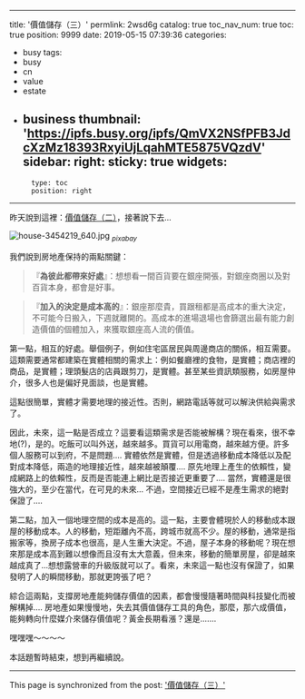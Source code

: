 
---
title: '價值儲存（三）'
permlink: 2wsd6g
catalog: true
toc_nav_num: true
toc: true
position: 9999
date: 2019-05-15 07:39:36
categories:
- busy
tags:
- busy
- cn
- value
- estate
- business
thumbnail: 'https://ipfs.busy.org/ipfs/QmVX2NSfPFB3JdcXzMz18393RxyiUjLqahMTE5875VQzdV'
sidebar:
    right:
        sticky: true
widgets:
    -
        type: toc
        position: right
---


昨天說到這裡：[價值儲存（二）](https://steemit.com/cn/@deanliu/6285as)，接著說下去...

![house-3454219_640.jpg](https://ipfs.busy.org/ipfs/QmVX2NSfPFB3JdcXzMz18393RxyiUjLqahMTE5875VQzdV)
<sub>*pixabay*<sub>

我們說到房地產保持的兩點關鍵：

>『**為彼此都帶來好處**』：想想看一間百貨要在銀座開張，對銀座商圈以及對百貨本身，都會是好事。

>『**加入的決定是成本高的**』：銀座那麼貴，買跟租都是高成本的重大決定，不可能今日搬入，下週就離開的。高成本的進場退場也會篩選出最有能力創造價值的個體加入，來獲取銀座高人流的價值。

第一點，相互的好處。舉個例子，例如住宅區居民與周邊商店的關係，相互需要。這類需要通常都建築在實體相關的需求上：例如餐廳裡的食物，是實體；商店裡的商品，是實體；理頭髮店的店員跟剪刀，是實體。甚至某些資訊類服務，如房屋仲介，很多人也是偏好見面談，也是實體。

這點很簡單，實體才需要地理的接近性。否則，網路電話等就可以解決供給與需求了。

因此，未來，這一點是否成立？這要看這類需求是否能被解構？現在看來，很不幸地(?)，是的。吃飯可以叫外送，越來越多。買貨可以用電商，越來越方便。許多個人服務可以到府，不是問題.... 實體依然是實體，但是透過移動成本降低以及配對成本降低，兩造的地理接近性，越來越被顛覆.... 原先地理上產生的依賴性，變成網路上的依賴性，反而是否能連上網比是否接近更重要了.... 當然，實體還是很強大的，至少在當代，在可見的未來... 不過，空間接近已經不是產生需求的絕對保證了....

第二點，加入一個地理空間的成本是高的。這一點，主要會體現於人的移動成本跟屋的移動成本。人的移動，短距離內不高，跨城市就高不少。屋的移動，通常是指搬家等，換房子成本也很高，是人生重大決定。不過，屋子本身的移動呢？現在想來那是成本高到難以想像而且沒有太大意義，但未來，移動的簡單房屋，卻是越來越成真了...想想露營車的升級版就可以了。看來，未來這一點也沒有保證了，如果發明了人的瞬間移動，那就更誇張了吧？

綜合這兩點，支撐房地產能夠儲存價值的因素，都會慢慢隨著時間與科技變化而被解構掉.... 房地產如果慢慢地，失去其價值儲存工具的角色，那麼，那六成價值，能夠轉向什麼媒介來儲存價值呢？黃金長期看漲？還是....... 

嘿嘿嘿～～～～

本話題暫時結束，想到再繼續說。

- - -

This page is synchronized from the post: ['價值儲存（三）'](https://steemit.com/@deanliu/2wsd6g)
